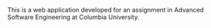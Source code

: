 This is a web application developed for an assignment in Advanced Software Engineering at Columbia University.
